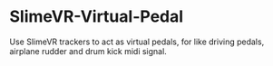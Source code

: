 # SlimeVR-Virtual-Pedal
Use SlimeVR trackers to act as virtual pedals, for like driving pedals, airplane rudder and drum kick midi signal.
